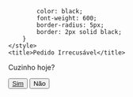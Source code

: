             color: black;
            font-weight: 600;
            border-radius: 5px;
            border: 2px solid black;
        }
    </style>
    <title>Pedido Irrecusável</title>
</head>
<body>
    <div class="box">
        <p>Cuzinho hoje?</p>
        <div class="button-containers">
            <button><a href="https://www.google.com/search?q=noice&oq=noice&gs_lcrp=EgZjaHJvbWUyBggAEEUYOTIHCAEQABiABDIHCAIQABiABDIHCAMQABiABDIHCAQQABiABDIHCAUQABiABDIJCAYQABgKGIAEMgkIBxAAGAoYgAQyCQgIEAAYChiABDIJCAkQABgKGIAE0gEHOTQxajBqN6gCALACAA&sourceid=chrome&ie=UTF-8#fpstate=ive&vld=cid:c000df66,vid:a8c5wmeOL9o">Sim</a></button>
            <button id="no">Não</button>
        </div>
    </div>
</body>
<script>
    let button = document.getElementById('no');
    let height = window.innerHeight - 50;
    let width = window.innerWidth - 50;

    button.addEventListener('mouseover', function () {
        button.style.position = "absolute"
        button.style.top = Math.random() * height + "px";
        button.style.left = Math.random() * width + "px";
    })
</script>
</html>
